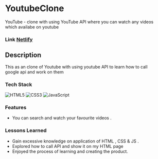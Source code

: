# YoutubeClone
YouTube - clone with using YouTube API where you can watch any videos which availabe on youtube

### Link [Netlify](https://tangerine-kleicha-1791dd.netlify.app/)


## Description

This as an clone of Youtube with using youtube API to learn how to call google api and work on them 

### Tech Stack


![HTML5](https://img.shields.io/badge/html5-%23E34F26.svg?style=for-the-badge&logo=html5&logoColor=white)
![CSS3](https://img.shields.io/badge/css3-%231572B6.svg?style=for-the-badge&logo=css3&logoColor=white)
![JavaScript](https://img.shields.io/badge/javascript-%23323330.svg?style=for-the-badge&logo=javascript&logoColor=%23F7DF1E)




### Features 

- You can search and watch your favourite videos .



### Lessons Learned

- Gain excessive knowledge on application of HTML , CSS & JS .
- Explored how to call API and show it on my HTML page
- Enjoyed the process of learning and creating the product.

